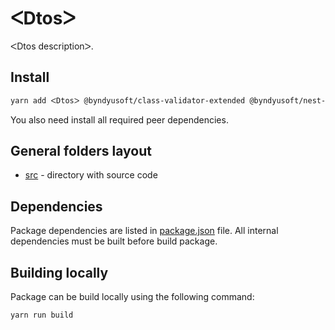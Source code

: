 # ᐸDtosᐳ

ᐸDtos descriptionᐳ.

## Install

```bash
yarn add ᐸDtosᐳ @byndyusoft/class-validator-extended @byndyusoft/nest-swagger class-transformer class-validator
```

You also need install all required peer dependencies.

## General folders layout

- [src](./src) - directory with source code

## Dependencies

Package dependencies are listed in [package.json](./package.json) file.
All internal dependencies must be built before build package.

## Building locally

Package can be build locally using the following command:

```bash
yarn run build
```
